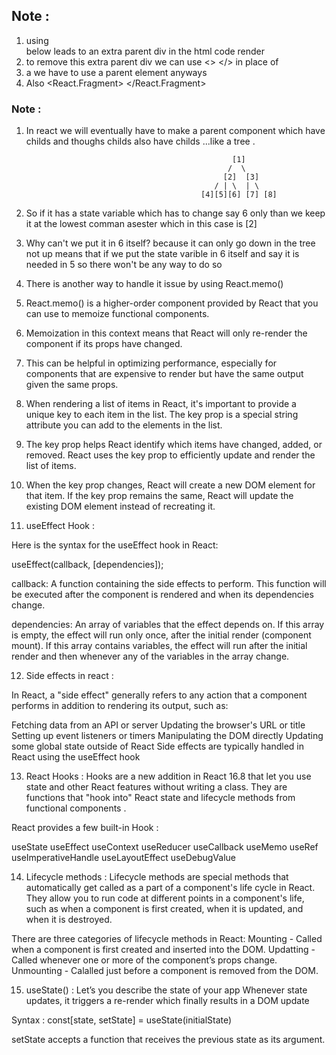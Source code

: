    
 ## Note : 
  1. using <div> </div> below leads to an extra parent div in the html code render 
  2. to remove this extra parent div we can use <> </> in place of <div> </div> 
  3. a we have to use a parent element anyways 
  4. Also <React.Fragment> </React.Fragment> 
  



### Note : 
1. In react we will eventually have to make a parent component which have childs and thoughs childs also have childs ...like a tree . 
                           
                                                     [1]
                                                    /  \   
                                                   [2]  [3]
                                                 / | \  | \
                                              [4][5][6] [7] [8]

2. So if it has a state variable which has to change say 6 only than we keep it at the lowest comman  asester which in this case is [2] 

3. Why can't we put it in 6 itself? because it can only go down in the tree not up means that if we put the state varible in 6 itself and say it is needed in 5 so there won't be any way to do so 

4. There is another way to handle it issue by using React.memo()

5. React.memo() is a higher-order component provided by React that you can use to memoize functional components.

6. Memoization in this context means that React will only re-render the component if its props have changed. 

7. This can be helpful in optimizing performance, especially for components that are expensive to render but have the same output given the same props.

8. When rendering a list of items in React, it's important to provide a unique key to each item in the list. The key prop is a special string attribute you can add to the elements in the list.

9. The key prop helps React identify which items have changed, added, or removed. React uses the key prop to efficiently update and render the list of items.

10. When the key prop changes, React will create a new DOM element for that item. If the key prop remains the same, React will update the existing DOM element instead of recreating it.

11. useEffect Hook : 

Here is the syntax for the useEffect hook in React:

useEffect(callback, [dependencies]);

callback: A function containing the side effects to perform. This function will be executed after the component is rendered and when its dependencies change.

dependencies: An array of variables that the effect depends on. If this array is empty, the effect will run only once, after the initial render (component mount). If this array contains variables, the effect will run after the initial render and then whenever any of the variables in the array change.

12. Side effects in react : 

In React, a "side effect" generally refers to any action that a component performs in addition to rendering its output, such as:

Fetching data from an API or server
Updating the browser's URL or title
Setting up event listeners or timers
Manipulating the DOM directly
Updating some global state outside of React
Side effects are typically handled in React using the useEffect hook 

13. React Hooks : 
Hooks are a new addition in React 16.8 that let you use state and other React features without writing a class. They are functions that "hook into" React state and lifecycle methods from functional components . 

React provides a few built-in Hook : 

useState
useEffect
useContext
useReducer
useCallback
useMemo
useRef
useImperativeHandle
useLayoutEffect
useDebugValue

14. Lifecycle methods : 
Lifecycle methods are special methods that automatically get called as a part of a component's life cycle in React. They allow you to run code at different points in a component's life, such as when a component is first created, when it is updated, and when it is destroyed.

There are three categories of lifecycle methods in React:
Mounting - Called when a component is first created and inserted into the DOM.
Updatting - Called whenever one or more of the component’s props change.
Unmounting - Calalled just before a component is removed from the DOM.

15. useState() : Let’s you describe the state of your app 
Whenever state updates, it triggers a re-render 
which finally results in a DOM update 

Syntax : const[state, setState] = useState(initialState)

setState accepts a function that receives the previous state as its argument.